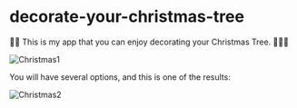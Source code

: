 # decorate-your-christmas-tree

🎁🎄 This is my app that you can enjoy decorating your Christmas Tree. 🎄🎅🏽

![Christmas1](https://user-images.githubusercontent.com/91973134/146818822-d6cb6ad1-643f-4492-99c4-f6dca7b91ec6.jpg)

You will have several options, and this is one of the results:

![Christmas2](https://user-images.githubusercontent.com/91973134/146818841-f75abbcb-a0de-4dc8-a573-7bc9834daf88.jpg)
